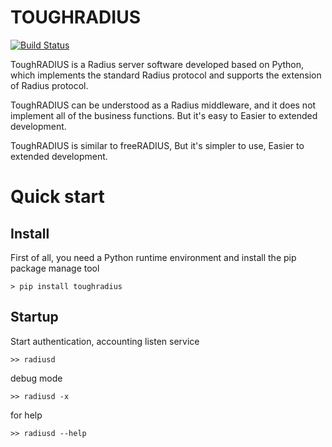 # TOUGHRADIUS

[![Build Status](https://travis-ci.org/talkincode/ToughRADIUS.svg?branch=master)](https://travis-ci.org/talkincode/ToughRADIUS)

ToughRADIUS is a Radius server software developed based on Python, which implements the standard Radius protocol and supports the extension of Radius protocol.

ToughRADIUS can be understood as a Radius middleware, and it does not implement all of the business functions. But it's easy to Easier to extended development.

ToughRADIUS is similar to freeRADIUS, But it's simpler to use, Easier to extended development.

# Quick start

## Install

First of all, you need a Python runtime environment and install the pip package manage tool

    > pip install toughradius

## Startup

Start authentication, accounting listen service

    >> radiusd

debug mode

    >> radiusd -x
    
for help 

    >> radiusd --help